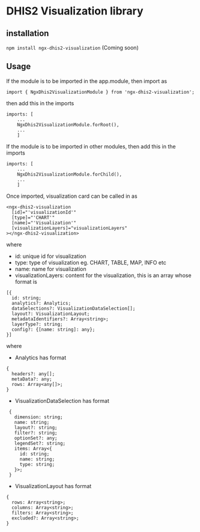 # DHIS2 Visualization library

## installation

`npm install ngx-dhis2-visualization` (Coming soon)

## Usage

If the module is to be imported in the app.module, then import as 

`import { NgxDhis2VisualizationModule } from 'ngx-dhis2-visualization';`

then add this in the imports
```
imports: [
    ...
    NgxDhis2VisualizationModule.forRoot(),
    ...
    ]
```

If the module is to be imported in other modules, then add this in the imports
```
imports: [
    ...
    NgxDhis2VisualizationModule.forChild(),
    ...
    ]
```

Once imported, visualization card can be called in as 

```
<ngx-dhis2-visualization
  [id]="'visualizationId'"
  [type]="'CHART'"
  [name]="'Visualization'"
  [visualizationLayers]="visualizationLayers"
></ngx-dhis2-visualization>
```

where
 - id: unique id for visualization
 - type: type of visualization eg. CHART, TABLE, MAP, INFO etc
 - name: name for visualization
 - visualizationLayers: content for the visualization, this is an array whose format is
  ```
  [{
    id: string;
    analytics?: Analytics;
    dataSelections?: VisualizationDataSelection[];
    layout?: VisualizationLayout;
    metadataIdentifiers?: Array<string>;
    layerType?: string;
    config?: {[name: string]: any};
  }]
  ```
  where
  - Analytics has format
  ```
  {
    headers?: any[];
    metaData?: any;
    rows: Array<any[]>;
  }
  ```
  - VisualizationDataSelection has format
  ```
   {
     dimension: string;
     name: string;
     layout?: string;
     filter?: string;
     optionSet?: any;
     legendSet?: string;
     items: Array<{
       id: string;
       name: string;
       type: string;
     }>;
   }
  ```
  - VisualizationLayout has format
  ```
  {
    rows: Array<string>;
    columns: Array<string>;
    filters: Array<string>;
    excluded?: Array<string>;
  }
  ```
  
  
